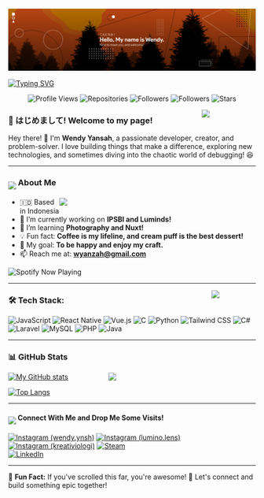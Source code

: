 [![MasterHead](https://github.com/LunarPandora/LunarPandora/blob/main/header.png)](https://github.com/LunarPandora/github-readme-stats)

[![Typing SVG](https://readme-typing-svg.herokuapp.com?font=Roboto+Slab&weight=600&size=40&letterSpacing=0.025em&duration=4000&pause=5000&color=F76C06&center=true&repeat=false&width=1000&height=60&lines=%22With+great+power%2C+came+great+responsibility.%22)](https://git.io/typing-svg)

<div align="center">
  
![Profile Views](https://komarev.com/ghpvc/?username=LunarPandora)
![Repositories](https://img.shields.io/badge/Repos-46-blue)
![Followers](https://img.shields.io/badge/Followers-17-brightgreen)
![Followers](https://img.shields.io/badge/Following-20-skyblue)
![Stars](https://img.shields.io/badge/Stars-113-yellow)

</div>

<img align="right" src="https://media.giphy.com/media/TOSI9IqgQzzrDecyCD/giphy.gif?cid=790b76117mbvs90b7dblaspd15cdhy3io3qzkukqafu719hk&ep=v1_stickers_search&rid=giphy.gif&ct=s" width="110">

<h3>🌟 はじめまして! Welcome to my page!</h3>

Hey there! 👋 I'm **Wendy Yansah**, a passionate developer, creator, and problem-solver. I love building things that make a difference, exploring new technologies, and sometimes diving into the chaotic world of debugging! 😆

---

<h3>
  <img align="middle" src="https://media.giphy.com/media/UQ1EI1ML2ABQdbebup/giphy.gif?cid=790b76117iv3cngzxqoije86aurdy5xqor8lppwkzczoo7ry&ep=v1_stickers_search&rid=giphy.gif&ct=s" width="50"> About Me
</h3>


<img align="right" src="https://media.giphy.com/media/v1.Y2lkPTc5MGI3NjExZ3JpYzhvbDZyZnBrdzFscGc1ZWtlb3p0aDdmeHB6bnljZXpjazhwYSZlcD12MV9zdGlja2Vyc19zZWFyY2gmY3Q9cw/QAfjBg6FDXnzBuqadA/giphy.gif" width="400">

- 🇮🇩 Based in Indonesia
- 🔭 I’m currently working on **IPSBI and Luminds!**
- 🌱 I’m learning **Photography and Nuxt!**
- 💡 Fun fact: **Coffee is my lifeline, and cream puff is the best dessert!**
- 🎯 My goal: **To be happy and enjoy my craft.**
- 📫 Reach me at: **wyanzah@gmail.com**


![Spotify Now Playing](https://spotify-recently-played-readme.vercel.app/api?user=t3zl1fw9qkw1xfcg4cf85eev7&unique=1&count=5)


---

<img align="right" src="https://media.giphy.com/media/v1.Y2lkPTc5MGI3NjExczIxZzY1ZHU5amFzbTRpYjA3MXk2NG4wbDNkMnM5aGZnbTZwemx4eCZlcD12MV9zdGlja2Vyc19zZWFyY2gmY3Q9cw/iR8kesYaszRjoTGBek/giphy.gif" width="90">
<h3>🛠 Tech Stack:</h3>

<p align="left">
  <img src="https://cdn.jsdelivr.net/gh/devicons/devicon/icons/javascript/javascript-original.svg" alt="JavaScript" width="40" height="40"/>
  <img src="https://cdn.jsdelivr.net/gh/devicons/devicon/icons/react/react-original.svg" alt="React Native" width="40" height="40"/>
  <img src="https://cdn.jsdelivr.net/gh/devicons/devicon/icons/vuejs/vuejs-original.svg" alt="Vue.js" width="40" height="40"/>
  <img src="https://cdn.jsdelivr.net/gh/devicons/devicon/icons/c/c-original.svg" alt="C" width="40" height="40"/>
  <img src="https://cdn.jsdelivr.net/gh/devicons/devicon/icons/python/python-original.svg" alt="Python" width="40" height="40"/>
  <img src="https://cdn.jsdelivr.net/gh/devicons/devicon/icons/tailwindcss/tailwindcss-original.svg" alt="Tailwind CSS" width="40" height="40"/>
  <img src="https://cdn.jsdelivr.net/gh/devicons/devicon/icons/csharp/csharp-original.svg" alt="C#" width="40" height="40"/>
  <img src="https://cdn.jsdelivr.net/gh/devicons/devicon/icons/laravel/laravel-original.svg" alt="Laravel" width="40" height="40"/>
  <img src="https://cdn.jsdelivr.net/gh/devicons/devicon/icons/mysql/mysql-original.svg" alt="MySQL" width="40" height="40"/>
  <img src="https://cdn.jsdelivr.net/gh/devicons/devicon/icons/php/php-original.svg" alt="PHP" width="40" height="40"/>
  <img src="https://cdn.jsdelivr.net/gh/devicons/devicon/icons/java/java-original.svg" alt="Java" width="40" height="40"/>
</p>


---
<h3>📊 GitHub Stats</h3>

[![My GitHub stats](https://github-readme-stats.vercel.app/api?username=LunarPandora&theme=radical&show_icons=true)](https://github.com/LunarPandora/github-readme-stats)
<img align="right" src="https://media.giphy.com/media/1MTwXZ4XH4hm5c5cj9/giphy.gif?cid=ecf05e4784s2jnpzi7jnf7z0k5v9mgg4orklclsg7iol9zk1&ep=v1_stickers_search&rid=giphy.gif&ct=s" width="300">

[![Top Langs](https://github-readme-stats.vercel.app/api/top-langs/?username=LunarPandora&theme=radical)](https://github.com/LunarPandora/github-readme-stats)

---

<h4>
  <img align="middle" src="https://media.giphy.com/media/Fx8fRGgRTCePwvSHsy/giphy.gif?cid=790b7611xeabobu7rm9b27yhk6d3ldvcqnf4qbhpjjta2tf9&ep=v1_stickers_search&rid=giphy.gif&ct=s" width="40"> Connect With Me and Drop Me Some Visits!
</h4>

[![Instagram (wendy.ynsh)](https://img.shields.io/badge/wendy.ynsh-E4405F?logo=instagram&logoColor=white&style=for-the-badge)](https://instagram.com/wendy.ynsh)
[![Instagram (lumino.lens)](https://img.shields.io/badge/lumino.lens-E4405F?logo=instagram&logoColor=white&style=for-the-badge)](https://instagram.com/lumino.lens)
[![Instagram (kreativiologi)](https://img.shields.io/badge/kreativiologi-E4405F?logo=instagram&logoColor=white&style=for-the-badge)](https://instagram.com/kreativiologi)
[![Steam](https://img.shields.io/badge/Steam-171A21?logo=steam&logoColor=white&style=for-the-badge)](https://steamcommunity.com/profiles/76561199075626631)  
[![LinkedIn](https://img.shields.io/badge/LinkedIn-0077B5?logo=linkedin&logoColor=white&style=for-the-badge)](www.linkedin.com/in/wendy-yansah-610539191)


---
👀 **Fun Fact:** If you've scrolled this far, you're awesome! 🚀 Let's connect and build something epic together!
